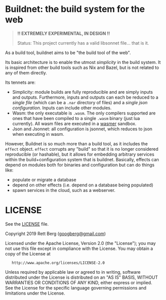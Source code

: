 # Buildnet: the build system for the web

> **!! EXTREMELY EXPERIMENTAL, IN DESIGN !!**
>
> Status: This project currently has a valid libsonnet file... that is it.

As a build tool, buildnet aims to be "the build tool of the web".

Its basic architecture is to enable the utmost _simplicity_ in the
build system. It is inspired from other build tools such as Nix and Bazel,
but is not related to any of them directly.

Its tennets are:

- Simplicity: module builds are fully reproducible and are simply inputs and
  outputs.  Furthermore, inputs and outputs can each be reduced to a _single
  file_ (which can be a `.nar` directory of files) and a _single json
  configuration_. Inputs can include other modules.
- Wasm: the only executable is `.wasm`. The only compilers supported are ones
  that have been compiled to a single `.wasm` binary (just lua currently). All
  wasm files are executed in a [wasmer](https://github.com/wasmerio/wasmer)
  sandbox.
- Json and Jsonnet: all configuration is jsonnet, which reduces to json when
  executing in wasm.

However, Buildnet is so much more than a build tool, as it includes the `effect`
object. `effect` corrupts any "build" so that it is no longer considered
reproducible (or hashable), but it allows for embedding arbitrary services
within the build+configuration system that is buildnet. Basically,
effects can depend on modules both for binaries and configuration but can do
things like:

- populate or migrate a database
- depend on other effects (i.e. depend on a database being populated)
- spawn services in the cloud, such as a webserver.


# LICENSE

See the [LICENSE](LICENSE.md) file.

   Copyright 2019 Rett Berg (googberg@gmail.com)

   Licensed under the Apache License, Version 2.0 (the "License");
   you may not use this file except in compliance with the License.
   You may obtain a copy of the License at

       http://www.apache.org/licenses/LICENSE-2.0

   Unless required by applicable law or agreed to in writing, software
   distributed under the License is distributed on an "AS IS" BASIS,
   WITHOUT WARRANTIES OR CONDITIONS OF ANY KIND, either express or implied.
   See the License for the specific language governing permissions and
   limitations under the License.
